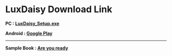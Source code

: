 # LuxDaisy Download Link



**PC : [LuxDaisy_Setup.exe](https://drive.google.com/open?id=1PKuCUXn_tZ44CTCUdGApUQFSkO3O3B_y)**

**Android : [Google Play](https://play.google.com/store/apps/details?id=siloam.app.luxdaisy_int)**




***

**Sample Book : [Are you ready](https://dl.daisy.org/samples/3full-text-full-audio/are-you-ready-z3986.zip)**
